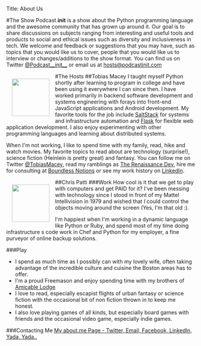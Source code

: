 Title: About Us

#The Show
Podcast.__init__ is a show about the Python programming language and the awesome community that has grown up around it. Our goal is to share discussions on subjects ranging from interesting and useful tools and products to social and ethical issues such as diversity and inclusiveness in tech. We welcome and feedback or suggestions that you may have, such as topics that you would like us to cover, people that you would like us to interview or changes/additions to the show format. You can find us on Twitter [@Podcast__init__](https://twitter.com/Podcast__init__) or email us at [hosts@podcastinit.com](mailto:hosts@podcastinit.com)

#The Hosts
##Tobias Macey
<img src="/images/tobias.png" style="height: 100px; float: left; margin: 15px;">
I taught myself Python shortly after learning to program in college and have been using it everywhere I can since then. I have worked primarily in backend software development and systems engineering with forays into front-end JavaScript applications and Android development. My favorite tools for the job include [SaltStack](http://saltstack.com) for systems and infrastructure automation and [Flask](http://flask.pocoo.org) for flexible web application development. I also enjoy experimenting with other programming languages and learning about distributed systems.

When I'm not working, I like to spend time with my family, read, hike and watch movies. My favorite topics to read about are technology (surprise!), science fiction (Heinlein is pretty great) and fantasy. You can follow me on Twitter [@TobiasMacey](https://twitter.com/TobiasMacey), read my ramblings as [The Renaissance Dev](http://renaissancedev.com), hire me for consulting at [Boundless Notions](http://boundlessnotions.com) or see my work history on [LinkedIn](http://linkedin.com/in/tmacey).

##Chris Patti
<img src="/images/chris.jpg" style="height: 100px; float: left; margin: 15px;">
###Work
How cool is it that we get to play with computers and get PAID for it? I've been messing with technology since I stood in front of my Mattel Intellivision in 1979 and wished that
*I* could control the objects moving around the screen (Yes, I'm that old :).

I'm happiest when I'm working in a dynamic language like Python or Ruby, and spend most of my time doing infrastructure s code work in Chef and Python for my employer,
a fine purveyor of online backup solutions.

###Play
* I spend as much time as I possibly can with my lovely wife, often taking advantage of the incredible culture and cuisine the Boston areas has to offer.
* I'm a proud Freemason and enjoy spending time with my brothers of [Amicable Lodge](http://www.amicablelodge.com)
* I love to read, especially escapist flights of urban fantasy or science fiction with the occasional bit of non fiction thrown in to keep me honest.
* I also love playing games of all kinds, but especially board games with friends and the occasional video game, especially indie games.

###Contacting Me
[My about.me Page - Twitter, Email, Facebook, LinkedIn, Yada, Yada..](https://about.me/feoh)
